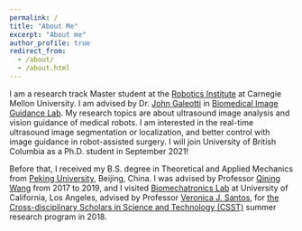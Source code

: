 ```yaml
---
permalink: /
title: "About Me"
excerpt: "About me"
author_profile: true
redirect_from: 
  - /about/
  - /about.html
---
```


I am a research track Master student at the [Robotics Institute](https://www.ri.cmu.edu/) at Carnegie Mellon University. I am advised by Dr. [John Galeotti](https://www.ri.cmu.edu/ri-faculty/john-galeotti/) in [Biomedical Image Guidance Lab](https://www.ri.cmu.edu/robotics-groups/biomedical-image-guidance/). My research topics are about ultrasound image analysis and vision guidance of medical robots. I am interested in the real-time ultrasound image segmentation or localization, and better control with image guidance in robot-assisted surgery.
I will join University of British Columbia as a Ph.D. student in September 2021!

Before that, I received my B.S. degree in Theoretical and Applied Mechanics from [Peking University](http://english.pku.edu.cn/), Beijing, China. I was advised by Professor [Qining Wang](http://en.coe.pku.edu.cn/faculty/facultyaz/891217.htm) from 2017 to 2019, and I visited [Biomechatronics Lab](https://uclabiomechatronics.wordpress.com/) at University of California, Los Angeles, advised by Professor [Veronica J. Santos](https://samueli.ucla.edu/people/veronica-santos/), for [the Cross-disciplinary Scholars in Science and Technology (CSST)](https://csst.ucla.edu/) summer research program in 2018.